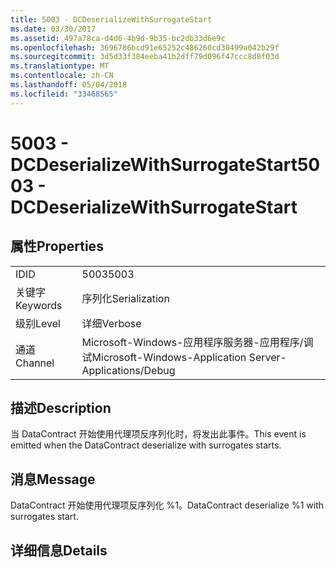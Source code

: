 ```yaml
---
title: 5003 - DCDeserializeWithSurrogateStart
ms.date: 03/30/2017
ms.assetid: 497a78ca-d4d6-4b9d-9b35-bc2db33d6e9c
ms.openlocfilehash: 3696786bcd91e65252c486260cd30499a042b29f
ms.sourcegitcommit: 3d5d33f384eeba41b2dff79d096f47ccc8d8f03d
ms.translationtype: MT
ms.contentlocale: zh-CN
ms.lasthandoff: 05/04/2018
ms.locfileid: "33468565"
---
```

# <a name="5003---dcdeserializewithsurrogatestart"></a><span data-ttu-id="0f90a-102">5003 - DCDeserializeWithSurrogateStart</span><span class="sxs-lookup"><span data-stu-id="0f90a-102">5003 - DCDeserializeWithSurrogateStart</span></span>
## <a name="properties"></a><span data-ttu-id="0f90a-103">属性</span><span class="sxs-lookup"><span data-stu-id="0f90a-103">Properties</span></span>  
  
|||  
|-|-|  
|<span data-ttu-id="0f90a-104">ID</span><span class="sxs-lookup"><span data-stu-id="0f90a-104">ID</span></span>|<span data-ttu-id="0f90a-105">5003</span><span class="sxs-lookup"><span data-stu-id="0f90a-105">5003</span></span>|  
|<span data-ttu-id="0f90a-106">关键字</span><span class="sxs-lookup"><span data-stu-id="0f90a-106">Keywords</span></span>|<span data-ttu-id="0f90a-107">序列化</span><span class="sxs-lookup"><span data-stu-id="0f90a-107">Serialization</span></span>|  
|<span data-ttu-id="0f90a-108">级别</span><span class="sxs-lookup"><span data-stu-id="0f90a-108">Level</span></span>|<span data-ttu-id="0f90a-109">详细</span><span class="sxs-lookup"><span data-stu-id="0f90a-109">Verbose</span></span>|  
|<span data-ttu-id="0f90a-110">通道</span><span class="sxs-lookup"><span data-stu-id="0f90a-110">Channel</span></span>|<span data-ttu-id="0f90a-111">Microsoft-Windows-应用程序服务器-应用程序/调试</span><span class="sxs-lookup"><span data-stu-id="0f90a-111">Microsoft-Windows-Application Server-Applications/Debug</span></span>|  
  
## <a name="description"></a><span data-ttu-id="0f90a-112">描述</span><span class="sxs-lookup"><span data-stu-id="0f90a-112">Description</span></span>  
 <span data-ttu-id="0f90a-113">当 DataContract 开始使用代理项反序列化时，将发出此事件。</span><span class="sxs-lookup"><span data-stu-id="0f90a-113">This event is emitted when the DataContract deserialize with surrogates starts.</span></span>  
  
## <a name="message"></a><span data-ttu-id="0f90a-114">消息</span><span class="sxs-lookup"><span data-stu-id="0f90a-114">Message</span></span>  
 <span data-ttu-id="0f90a-115">DataContract 开始使用代理项反序列化 %1。</span><span class="sxs-lookup"><span data-stu-id="0f90a-115">DataContract deserialize %1 with surrogates start.</span></span>  
  
## <a name="details"></a><span data-ttu-id="0f90a-116">详细信息</span><span class="sxs-lookup"><span data-stu-id="0f90a-116">Details</span></span>
